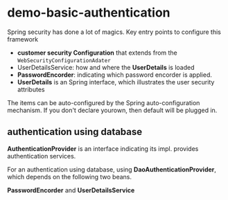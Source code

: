 # demo-basic-authentication

Spring security has done a lot of magics.  Key entry points to configure this framework

* **customer security Configuration** that extends from the `WebSecurityConfigurationAdater`
* UserDetailsService: how and where the **UserDetails** is loaded
* **PasswordEncorder**: indicating which password encorder is applied. 
* **UserDetails** is an Spring interface, which illustrates the user security attributes

The items can be auto-configured by the Spring auto-configuration mechanism. If you don't declare yourown, then default will be plugged in. 

## authentication using database

**AuthenticationProvider** is an interface indicating its impl. provides authentication services. 

For an authentication using database, using **DaoAuthenticationProvider**, which depends on the following two beans. 

**PasswordEncorder** and **UserDetailsService** 
